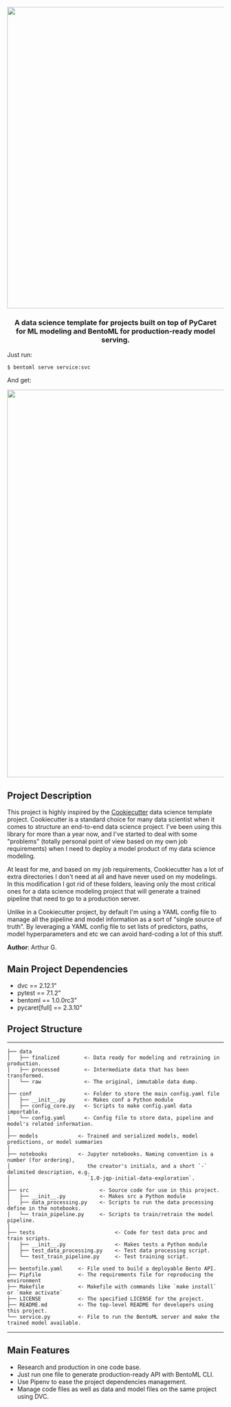 <p align="center">
<img src="https://i.ibb.co/c2ZRy10/pycaret-bentoml-repo-logo.png" width="700" />
</p>

<h3 align="center">
    <b>
        A data science template for projects built on top of PyCaret <br> 
        for ML modeling and BentoML for production-ready model serving.
    </b>
</h3>

Just run:
```
$ bentoml serve service:svc
```

And get:
<p align="center">
<img src="https://i.ibb.co/HgQyfZr/bentoml-uber-fare.png" width="900" />
</p>

## Project Description
This project is highly inspired by the <a href="https://github.com/cookiecutter/cookiecutter" target="blank">Cookiecutter</a> data science template project. Cookiecutter is a standard choice for many data scientist when it comes to structure an end-to-end data science project. I've been using this library for more than a year now, and I've started to deal with some "problems" (totally personal point of view based on my own job requirements) when I need to deploy a model product of my data science modeling.

At least for me, and based on my job requirements, Cookiecutter has a lot of extra directories I don't need at all and have never used on my modelings. In this modification I got rid of these folders, leaving only the most critical ones for a data science modeling project that will generate a trained pipeline that need to go to a production server.

Unlike in a Cookiecutter project, by default I'm using a YAML config file to manage all the pipeline and model information as a sort of "single source of truth". By leveraging a YAML config file to set lists of predictors, paths, model hyperparameters and etc we can avoid hard-coding a lot of this stuff.

**Author**: Arthur G.

## Main Project Dependencies
+ dvc == 2.12.1"
+ pytest == 7.1.2"
+ bentoml == 1.0.0rc3"
+ pycaret[full] == 2.3.10"

## Project Structure
------------
    ├── data
    │   ├── finalized        <- Data ready for modeling and retraining in production.
    │   ├── processed        <- Intermediate data that has been transformed.
    │   └── raw              <- The original, immutable data dump.
    │
    ├── conf                 <- Folder to store the main config.yaml file
    │   ├── __init__.py      <- Makes conf a Python module
    │   ├── config_core.py   <- Scripts to make config.yaml data importable. 
    │   └── config.yaml      <- Config file to store data, pipeline and model's related information.
    │
    ├── models             <- Trained and serialized models, model predictions, or model summaries
    │
    ├── notebooks          <- Jupyter notebooks. Naming convention is a number (for ordering),
    │                         the creator's initials, and a short `-` delimited description, e.g.
    │                         `1.0-jqp-initial-data-exploration`.
    │
    ├── src                       <- Source code for use in this project.
    │   ├── __init__.py           <- Makes src a Python module
    │   ├── data_processing.py    <- Scripts to run the data processing define in the notebooks.
    │   └── train_pipeline.py     <- Scripts to train/retrain the model pipeline.
    │
    ├── tests                          <- Code for test data proc and train scripts.
    │   ├── __init__.py                <- Makes tests a Python module
    │   ├── test_data_processing.py    <- Test data processing script.
    │   └── test_train_pipeline.py     <- Test training script.
    │
    ├── bentofile.yaml     <- File used to build a deployable Bento API.
    ├── Pipfile            <- The requirements file for reproducing the environment
    ├── Makefile           <- Makefile with commands like `make install` or `make activate`
    ├── LICENSE            <- The specified LICENSE for the project.
    ├── README.md          <- The top-level README for developers using this project.
    └── service.py         <- File to run the BentoML server and make the trained model available.
--------

## Main Features
+ Research and production in one code base.
+ Just run one file to generate production-ready API with BentoML CLI.
+ Use Pipenv to ease the project dependencies management.
+ Manage code files as well as data and model files on the same project using DVC.